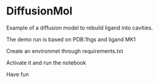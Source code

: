 # DiffusionMol
Example of a diffusion model to rebuild ligand into cavities.

The demo run is based on PDB:1hgs and ligand MK1

Create an environmet through requirements.txt

Activate it and run the notebook

Have fun
